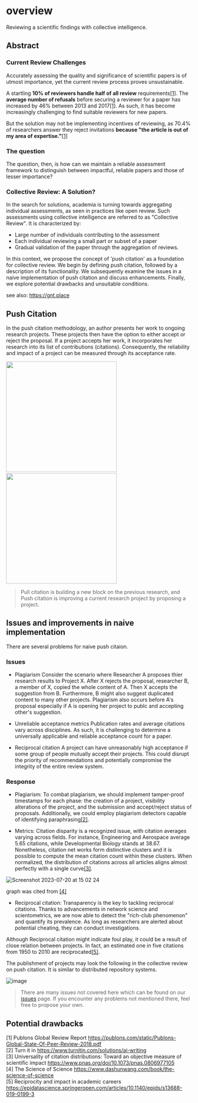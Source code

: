 # overview
Reviewing a scientific findings with collective intelligence.

## Abstract 
### Current Review Challenges
Accurately assessing the quality and significance of scientific papers is of utmost importance, yet the current review process proves unsustainable.

A startling **10% of reviewers handle half of all review** requirements[[1]](https://publons.com/static/Publons-Global-State-Of-Peer-Review-2018.pdf). The **average number of refusals** before securing a reviewer for a paper has increased by 46% between 2013 and 2017[[1]](https://publons.com/static/Publons-Global-State-Of-Peer-Review-2018.pdf). As such, it has become increasingly challenging to find suitable reviewers for new papers.

But the solution may not be implementing incentives of reviewing, as 70.4% of researchers answer they reject invitations **because "the article is out of my area of expertise."**[[1]](https://publons.com/static/Publons-Global-State-Of-Peer-Review-2018.pdf)

### The question
The question, then, is how can we maintain a reliable assessment framework to distinguish between impactful, reliable papers and those of lesser importance?

### Collective Review: A Solution?
In the search for solutions, academia is turning towards aggregating individual assessments, as seen in practices like open review. Such assessments using collective intelligence are referred to as "Collective Review". It is characterized by:

- Large number of individuals contributing to the assessment
- Each individual reviewing a small part or subset of a paper
- Gradual validation of the paper through the aggregation of reviews.

In this context, we propose the concept of 'push citation' as a foundation for collective review. We begin by defining push citation, followed by a description of its functionality. We subsequently examine the issues in a naive implementation of push citation and discuss enhancements. Finally, we explore potential drawbacks and unsuitable conditions.

see also: https://gnt.place

## Push Citation 
In the push citation methodology, an author presents her work to ongoing research projects. These projects then have the option to either accept or reject the proposal. If a project accepts her work, it incorporates her research into its list of contributions (citations). Consequently, the reliability and impact of a project can be measured through its acceptance rate.

<img src="https://github.com/CollectiveReview/overview/assets/94701070/e0a9ca76-7021-4ced-90bf-37630ca00d2b" height="300px">&emsp;&emsp;<img src="https://github.com/CollectiveReview/overview/assets/94701070/880e4b40-b356-44ab-a2ea-e25470522c14" height="300px">

> Pull citation is building a new block on the previous research, and<br>
> Push citation is improving a current research project by proposing a project.

## Issues and improvements in naive implementation
There are several problems for naive push citaion.
### Issues
- Plagiarism
Consider the scenario where Researcher A proposes thier research results to Project X. After X rejects the proposal, researcher B, a member of X, copied the whole content of A. Then X accepts the suggestion from B. Furthermore, B might also suggest duplicated content to many other projects.
Plagiarism also occurs before A's proposal especially if A is opening her project to publc and accepting other's suggestion.

- Unreliable acceptance metrics
Publication rates and average citations vary across disciplines. As such, it is challenging to determine a universally applicable and reliable acceptance count for a paper.

- Reciprocal citation
A project can have unreasonably high acceptance if some group of people mutually accept their projects. This could disrupt the priority of recommendations and potentially compromise the integrity of the entire review system.

### Response

- Plagiarism:
To combat plagiarism, we should implement tamper-proof timestamps for each phase: the creation of a project, visibility alterations of the project, and the submission and accept/reject status of proposals. Additionally, we could employ plagiarism detectors capable of identifying paraphrasing[[2]](https://www.turnitin.com/solutions/ai-writing).

- Metrics:
Citation disparity is a recognized issue, with citation averages varying across fields. For instance, Engineering and Aerospace average 5.65 citations, while Developmental Biology stands at 38.67. Nonetheless, citation net
works form distinctive clusters and it is possible to compute the mean citation count within these clusters. When normalized, the distribution of citations across all articles aligns almost perfectly with a single curve[[3]](https://www.pnas.org/doi/10.1073/pnas.0806977105).

![Screenshot 2023-07-20 at 15 02 24](https://github.com/CollectiveReview/overview/assets/94701070/b9b7b4aa-a1df-423e-8192-7e25ccf600eb)

graph was cited from [[4]](https://www.dashunwang.com/book/the-science-of-science)

- Reciprocal citation:
Transparency is the key to tackling reciprocal citations. Thanks to advancements in network science and scientometrics, we are now able to detect the "rich-club phenomenon" and quantify its prevalence. As long as researchers are alerted about potential cheating, they can conduct investigations.

Although Reciprocal citation might indicate foul play, it could be a result of close relation between projects. In fact, an estimated one in five citations from 1950 to 2010 are reciprocated[[5]](https://epjdatascience.springeropen.com/articles/10.1140/epjds/s13688-019-0199-3).

The publishment of projects may look the following in the collective review on push citation. It is similar to distributed repository systems.

![image](https://github.com/CollectiveReview/overview/assets/94701070/6b16352d-5ec3-4f27-9baa-20d10d255cd9)

> There are many issues not covered here which can be found on our [issues](https://github.com/CollectiveReview/overview/issues) page. If you encounter any problems not mentioned there, feel free to propose your own.

## Potential drawbacks


[1] Publons Global Review Report https://publons.com/static/Publons-Global-State-Of-Peer-Review-2018.pdf<br>
[2] Turn it in https://www.turnitin.com/solutions/ai-writing<br>
[3] Universality of citation distributions: Toward an objective measure of scientific impact https://www.pnas.org/doi/10.1073/pnas.0806977105<br>
[4] The Science of Science https://www.dashunwang.com/book/the-science-of-science<br>
[5] Reciprocity and impact in academic careers https://epjdatascience.springeropen.com/articles/10.1140/epjds/s13688-019-0199-3<br>

